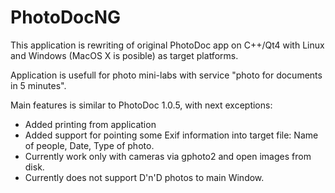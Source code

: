 PhotoDocNG
==========

This application is rewriting of original PhotoDoc app on C++/Qt4 with Linux and Windows 
(MacOS X is posible) as target platforms. 

Application is usefull for photo mini-labs with service "photo for documents in 5 minutes". 

Main features is similar to PhotoDoc 1.0.5, with next exceptions: 
  - Added printing from application 
  - Added support for pointing some Exif information into target file: 
    Name of people, Date, Type of photo. 
  - Currently work only with cameras via gphoto2 and open images from disk. 
  - Currently does not support D'n'D photos to main Window.

